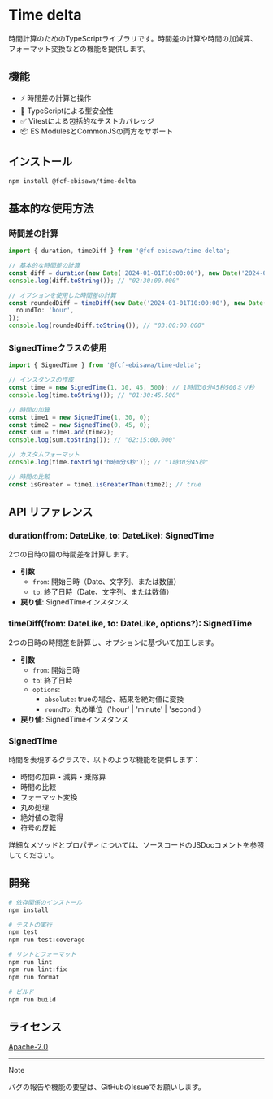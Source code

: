 # Time delta

時間計算のためのTypeScriptライブラリです。時間差の計算や時間の加減算、フォーマット変換などの機能を提供します。

## 機能

- ⚡️ 時間差の計算と操作
- 🎯 TypeScriptによる型安全性
- ✅ Vitestによる包括的なテストカバレッジ
- 📦 ES ModulesとCommonJSの両方をサポート

## インストール

```bash
npm install @fcf-ebisawa/time-delta
```

## 基本的な使用方法

### 時間差の計算

```typescript
import { duration, timeDiff } from '@fcf-ebisawa/time-delta';

// 基本的な時間差の計算
const diff = duration(new Date('2024-01-01T10:00:00'), new Date('2024-01-01T12:30:00'));
console.log(diff.toString()); // "02:30:00.000"

// オプションを使用した時間差の計算
const roundedDiff = timeDiff(new Date('2024-01-01T10:00:00'), new Date('2024-01-01T12:30:45'), {
  roundTo: 'hour',
});
console.log(roundedDiff.toString()); // "03:00:00.000"
```

### SignedTimeクラスの使用

```typescript
import { SignedTime } from '@fcf-ebisawa/time-delta';

// インスタンスの作成
const time = new SignedTime(1, 30, 45, 500); // 1時間30分45秒500ミリ秒
console.log(time.toString()); // "01:30:45.500"

// 時間の加算
const time1 = new SignedTime(1, 30, 0);
const time2 = new SignedTime(0, 45, 0);
const sum = time1.add(time2);
console.log(sum.toString()); // "02:15:00.000"

// カスタムフォーマット
console.log(time.toString('h時m分s秒')); // "1時30分45秒"

// 時間の比較
const isGreater = time1.isGreaterThan(time2); // true
```

## API リファレンス

### duration(from: DateLike, to: DateLike): SignedTime

2つの日時の間の時間差を計算します。

- **引数**
  - `from`: 開始日時（Date、文字列、または数値）
  - `to`: 終了日時（Date、文字列、または数値）
- **戻り値**: SignedTimeインスタンス

### timeDiff(from: DateLike, to: DateLike, options?): SignedTime

2つの日時の時間差を計算し、オプションに基づいて加工します。

- **引数**
  - `from`: 開始日時
  - `to`: 終了日時
  - `options`:
    - `absolute`: trueの場合、結果を絶対値に変換
    - `roundTo`: 丸め単位（'hour' | 'minute' | 'second'）
- **戻り値**: SignedTimeインスタンス

### SignedTime

時間を表現するクラスで、以下のような機能を提供します：

- 時間の加算・減算・乗除算
- 時間の比較
- フォーマット変換
- 丸め処理
- 絶対値の取得
- 符号の反転

詳細なメソッドとプロパティについては、ソースコードのJSDocコメントを参照してください。

## 開発

```bash
# 依存関係のインストール
npm install

# テストの実行
npm test
npm run test:coverage

# リントとフォーマット
npm run lint
npm run lint:fix
npm run format

# ビルド
npm run build
```

## ライセンス

[Apache-2.0](LICENSE)

---

> [!NOTE]
> バグの報告や機能の要望は、GitHubのIssueでお願いします。
